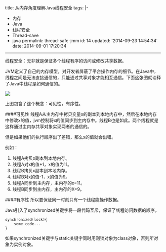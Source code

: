 title: 从内存角度理解Java线程安全
tags: |-

  - 内存
  - Java
  - 线程安全
  - Thread-save
  - java
permalink: thread-safe-jmm
id: 14
updated: '2014-09-23 14:54:34'
date: 2014-09-01 17:20:34
---

线程安全：无非就是保证多个线程有序的访问或修改共享数据。

JVM定义了自己的内存模型，对开发者屏蔽了平台操作内存的细节。在Java中，线程之间是无法直接通信的，只能通过共享对象才能相互通信。下面这张图就诠释了Java中线程是如何通信的。

![](http://geeekr.qiniudn.com/images/2/c4/52d147bf0d09b14b770d3990740cb.png)

上图包含了连个概念：可见性，有序性。

####可见性
线程A从主内存中拷贝变量x的副本到本地内存中，然后在本地内存中修改x的值，jvm控制将x的值同步到主内存中。线程B也是如此。两个线程就是这样通过主内存共享对象实现两者的通信的。

但是如果他们的执行顺序出了差错，那么x的值就会出错。

例如：

1. 线程A拷贝x副本到本地内存。
2. 线程A对x的值+1，x的值为11。
3. 线程B拷贝x副本到本地内存。
4. 线程B对x的值-1，x的值为9。
5. 线程A同步到主内存，主内存的x=11。
6. 线程B同步到主内存，主内存的X=9。

####有序性
所以要保证同一时刻只有一个线程能操作数据。

Java引入了synchronized关键字将一段代码互斥，保证了线程访问数据的顺序。

```
synchronized(lock){  
	some code...  
} 
```
如果synchronized关键字与static关键字同时用则锁对象为class对象，否则所对象为实例对象。



